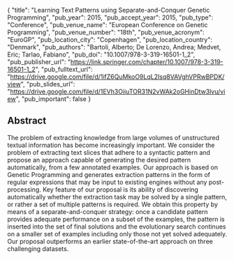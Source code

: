 {
  "title": "Learning Text Patterns using Separate-and-Conquer Genetic Programming",
  "pub_year": 2015,
  "pub_accept_year": 2015,
  "pub_type": "Conference",
  "pub_venue_name": "European Conference on Genetic Programming",
  "pub_venue_number": "18th",
  "pub_venue_acronym": "EuroGP",
  "pub_location_city": "Copenhagen",
  "pub_location_country": "Denmark",
  "pub_authors": "Bartoli, Alberto; De Lorenzo, Andrea; Medvet, Eric; Tarlao, Fabiano",
  "pub_doi": "10.1007/978-3-319-16501-1_2",
  "pub_publisher_url": "https://link.springer.com/chapter/10.1007/978-3-319-16501-1_2",
  "pub_fulltext_url": "https://drive.google.com/file/d/1ifZ6QuMkoO9LqL2Isq8VAVghVPRwBPDK/view",
  "pub_slides_url": "https://drive.google.com/file/d/1EVh3OiiuTOR31N2vWAk2oGHinDtw3lvu/view",
  "pub_important": false
}

## Abstract
The problem of extracting knowledge from large volumes of unstructured textual information has become increasingly important. We consider the problem of extracting text slices that adhere to a syntactic pattern and propose an approach capable of generating the desired pattern automatically, from a few annotated examples. Our approach is based on Genetic Programming and generates extraction patterns in the form of regular expressions that may be input to existing engines without any post-processing. Key feature of our proposal is its ability of discovering automatically whether the extraction task may be solved by a single pattern, or rather a set of multiple patterns is required. We obtain this property by means of a separate-and-conquer strategy: once a candidate pattern provides adequate performance on a subset of the examples, the pattern is inserted into the set of final solutions and the evolutionary search continues on a smaller set of examples including only those not yet solved adequately. Our proposal outperforms an earlier state-of-the-art approach on three challenging datasets.
